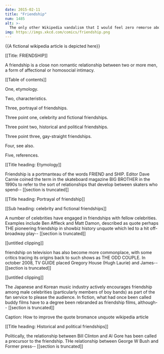 ```yaml
---
date: 2015-02-11
title: "Friendship"
num: 1485
alt: >-
  The only other Wikipedia vandalism that I would feel zero remorse about is editing the article on active US militia groups to replace "militia" with "fanclub".
img: https://imgs.xkcd.com/comics/friendship.png
---
```

{{A fictional wikipedia article is depicted here}}

[[Title: FRIENDSHIP]]

A friendship is a close non romantic relationship between two or more men, a form of affectional or homosocial intimacy.

[[Table of contents]]

One, etymology.

Two, characteristics.

Three, portrayal of friendships.

Three point one, celebrity and fictional friendships.

Three point two, historical and political friendships.

Three point three, gay-straight friendships.

Four, see also.

Five, references.

[[Title heading: Etymology]]

Friendship is a portmanteau of the words FRIEND and SHIP. Editor Dave Carnie coined the term in the skateboard magazine BIG BROTHER in the 1990s to refer to the sort of relationships that develop between skaters who spend-- [[section is truncated]]

[[Title heading: Portrayal of friendship]]

[[Sub heading: celebrity and fictional friendships]]

A number of celebrities have engaged in friendships with fellow celebrities. Examples include Ben Affleck and Matt Damon, described as quote perhaps THE pioneering friendship in showbiz history unquote which led to a hit off-broadway play-- [[section is truncated]]

[[untitled clipping]]

friendship on television has also become more commonplace, with some critics tracing its origins back to such shows as THE ODD COUPLE. In october 2008, TV GUIDE placed Gregory House (Hugh Laurie) and James-- [[section is truncated]]

[[untitled clipping]]

The Japanese and Korean music industry actively encourages friendship among male celebrities (particularly members of boy bands) as part of the fan service to please the audience. In fiction, what had once been called buddy films have to a degree been rebranded as friendship films, although-- [[section is truncated]]

Caption: How to improve the quote bromance unquote wikipedia article

[[Title heading: Historical and political friendships]]

Politically, the relationship between Bill Clinton and Al Gore has been called a precursor to the friendship. THe relationship between George W Bush and Former press-- [[section is truncated]]


